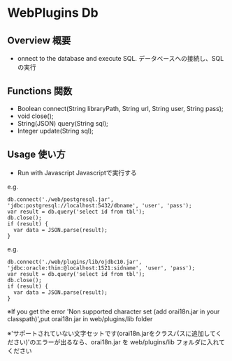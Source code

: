 # WebPlugins Db
## Overview 概要
 * onnect to the database and execute SQL. 
 データベースへの接続し、SQLの実行
## Functions 関数
 * Boolean connect(String libraryPath, String url, String user, String pass);
 * void close();
 * String(JSON) query(String sql);
 * Integer update(String sql);
## Usage 使い方
 * Run with Javascript 
 Javascriptで実行する  

e.g.  
```
db.connect('./web/postgresql.jar', 'jdbc:postgresql://localhost:5432/dbname', 'user', 'pass');
var result = db.query('select id from tbl');
db.close();
if (result) {
  var data = JSON.parse(result);
}
```

e.g.

```
db.connect('./web/plugins/lib/ojdbc10.jar', 'jdbc:oracle:thin:@localhost:1521:sidname', 'user', 'pass');
var result = db.query('select id from tbl');
db.close();
if (result) {
  var data = JSON.parse(result);
}
```

※If you get the error 'Non supported character set (add orai18n.jar in your classpath)',put orai18n.jar in web/plugins/lib folder

※'サポートされていない文字セットです(orai18n.jarをクラスパスに追加してください)'のエラーが出るなら、orai18n.jar を web/plugins/lib フォルダに入れてください

